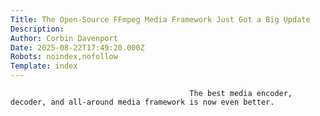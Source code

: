```yaml
---
Title: The Open-Source FFmpeg Media Framework Just Got a Big Update
Description: 
Author: Corbin Davenport
Date: 2025-08-22T17:49:20.000Z
Robots: noindex,nofollow
Template: index
---
```


                                            The best media encoder, decoder, and all-around media framework is now even better.
                                        